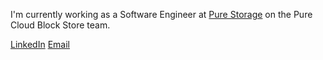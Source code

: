 I'm currently working as a Software Engineer at [Pure Storage](https://www.purestorage.com/) on the Pure Cloud Block Store team.

[LinkedIn](https://www.linkedin.com/in/kucera-lukas)
[Email](mailto:lukas.kucera.g@gmail.com)
